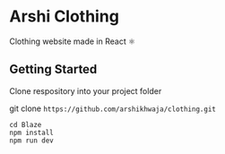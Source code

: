 # Arshi Clothing
Clothing website made in React ⚛️

## Getting Started
Clone respository into your project folder

git clone `https://github.com/arshikhwaja/clothing.git`


```
cd Blaze
npm install
npm run dev

```